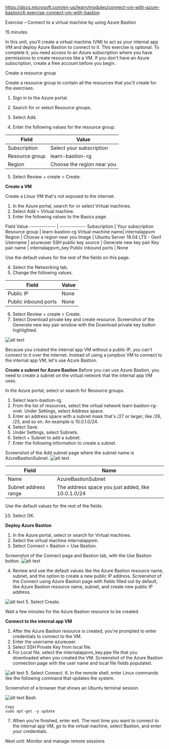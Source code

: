 https://docs.microsoft.com/en-us/learn/modules/connect-vm-with-azure-bastion/4-exercise-connect-vm-with-bastion

Exercise – Connect to a virtual machine by using Azure Bastion

15 minutes

In this unit, you'll create a virtual machine (VM) to act as your internal app VM and deploy Azure Bastion to connect to it.
This exercise is optional. To complete it, you need access to an Azure subscription where you have permissions to create resources like a VM. If you don't have an Azure subscription, create a free account before you begin.

Create a resource group

Create a resource group to contain all the resources that you'll create for the exercises.

1. Sign in to the Azure portal.

2. Search for or select Resource groups.

3. Select Add.

4. Enter the following values for the resource group.

Field	| Value
------------- | -------------
Subscription	| Select your subscription
Resource group	| learn-bastion-rg
Region	| Choose the region near you

5. Select Review + create > Create.

**Create a VM**

Create a Linux VM that's not exposed to the internet.

1. In the Azure portal, search for or select Virtual machines.
2. Select Add > Virtual machine.
3. Enter the following values to the Basics page.

Field	Value
------------- | -------------
Subscription	| Your subscription
Resource group |	learn-bastion-rg
Virtual machine name| 	internalappvm
Region | 	Choose a region near you
Image	 | Ubuntu Server 18.04 LTS - Gen1
Username	| azureuser
SSH public key source	 | Generate new key pair
Key pair name	| internalappvm_key
Public inbound ports	| None

Use the default values for the rest of the fields on this page.

4. Select the Networking tab.
5. Change the following values.

Field	| Value
------------- | -------------
Public IP	| None
Public inbound ports	|  None


6. Select Review + create > Create.
7. Select Download private key and create resource. Screenshot of the Generate new key pair window with the Download private key button highlighted.

![alt text](https://docs.microsoft.com/en-us/learn/modules/connect-vm-with-azure-bastion/media/4-download-private-key.png)

Because you created the internal app VM without a public IP, you can't connect to it over the internet. Instead of using a jumpbox VM to connect to the internal app VM, let's use Azure Bastion.


**Create a subnet for Azure Bastion**
Before you can use Azure Bastion, you need to create a subnet on the virtual network that the internal app VM uses.

In the Azure portal, select or search for Resource groups.

1. Select learn-bastion-rg.
2. From the list of resources, select the virtual network learn bastion-rg-vnet.
Under Settings, select Address space.
3. Enter an address space with a subnet mask that's /27 or larger, like /26, /25, and so on. An example is 10.0.1.0/24.
4. Select Save.
5. Under Settings, select Subnets.
6. Select + Subnet to add a subnet.
7. Enter the following information to create a subnet.
 
 Screenshot of the Add subnet page where the subnet name is AzureBastionSubnet.
 ![alt text](https://docs.microsoft.com/en-us/learn/modules/connect-vm-with-azure-bastion/media/4-add-bastion-subnet.png)
 
Field	| Name
------------- | -------------
Name | 	AzureBastionSubnet
Subnet address range	 | The address space you just added, like 10.0.1.0/24


Use the default values for the rest of the fields.

10. Select OK.


**Deploy Azure Bastion**
1. In the Azure portal, select or search for Virtual machines.
2. Select the virtual machine internalappvm.
3. Select Connect > Bastion > Use Bastion.
 
 Screenshot of the Connect page and Bastion tab, with the Use Bastion button.
![alt text](https://docs.microsoft.com/en-us/learn/modules/connect-vm-with-azure-bastion/media/4-connect-bastion.png)

4. Review and use the default values like the Azure Bastion resource name, subnet, and the option to create a new public IP address.
 Screenshot of the Connect using Azure Bastion page with fields filled out by default, like Azure Bastion resource name, subnet, and create new public IP address.

![alt text](https://docs.microsoft.com/en-us/learn/modules/connect-vm-with-azure-bastion/media/4-operations-bastion.png)
5. Select Create.

Wait a few minutes for the Azure Bastion resource to be created.


**Connect to the internal app VM**
1. After the Azure Bastion resource is created, you're prompted to enter credentials to connect to the VM.
2. Enter the username azureuser.
3. Select SSH Private Key from local file.
4. For Local file, select the internalappvm_key.ppe file that you downloaded when you created the VM.
 Screenshot of the Azure Bastion connection page with the user name and local file fields populated.

![alt text](https://docs.microsoft.com/en-us/learn/modules/connect-vm-with-azure-bastion/media/4-ready-to-connect.png)
5. Select Connect.
6. In the remote shell, enter Linux commands like the following command that updates the system.

 Screenshot of a browser that shows an Ubuntu terminal session.

![alt text](https://docs.microsoft.com/en-us/learn/modules/connect-vm-with-azure-bastion/media/4-ubuntu-session.png)
    Bash

    Copy
    sudo apt-get -y update

7. When you're finished, enter exit.
The next time you want to connect to the internal app VM, go to the virtual machine, select Bastion, and enter your credentials.

Next unit: Monitor and manage remote sessions
